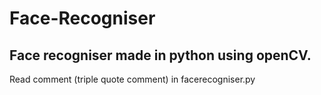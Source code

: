 # Face-Recogniser
Face recogniser made in python using openCV.
----------
Read comment (triple quote comment) in facerecogniser.py
